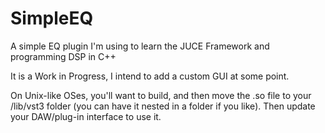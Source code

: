 # SimpleEQ
A simple EQ plugin I'm using to learn the JUCE Framework and programming DSP in C++

It is a Work in Progress, I intend to add a custom GUI at some point.

On Unix-like OSes, you'll want to build, and then move the .so file to your /lib/vst3 folder (you can have it nested in a folder if you like). Then update your DAW/plug-in interface to use it.

